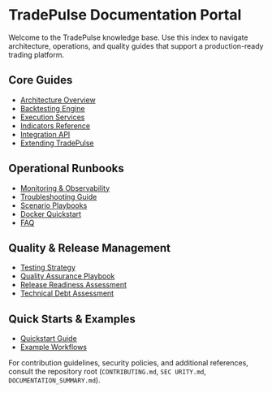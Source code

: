 # TradePulse Documentation Portal

Welcome to the TradePulse knowledge base. Use this index to navigate architecture, operations, and quality guides that support a
production-ready trading platform.

## Core Guides
- [Architecture Overview](ARCHITECTURE.md)
- [Backtesting Engine](backtest.md)
- [Execution Services](execution.md)
- [Indicators Reference](indicators.md)
- [Integration API](integration-api.md)
- [Extending TradePulse](extending.md)

## Operational Runbooks
- [Monitoring & Observability](monitoring.md)
- [Troubleshooting Guide](troubleshooting.md)
- [Scenario Playbooks](scenarios.md)
- [Docker Quickstart](docker-quickstart.md)
- [FAQ](faq.md)

## Quality & Release Management
- [Testing Strategy](../TESTING.md)
- [Quality Assurance Playbook](quality-assurance.md)
- [Release Readiness Assessment](../reports/release_readiness.md)
- [Technical Debt Assessment](../reports/technical_debt_assessment.md)

## Quick Starts & Examples
- [Quickstart Guide](quickstart.md)
- [Example Workflows](examples/README.md)

For contribution guidelines, security policies, and additional references, consult the repository root (`CONTRIBUTING.md`, `SEC
URITY.md`, `DOCUMENTATION_SUMMARY.md`).
